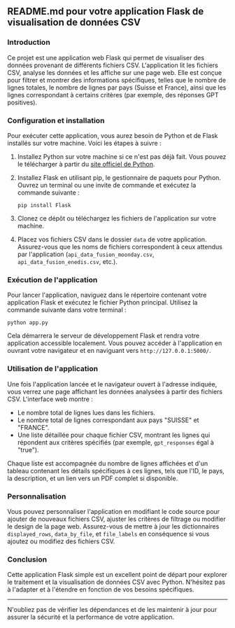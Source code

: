 
## README.md pour votre application Flask de visualisation de données CSV

### Introduction

Ce projet est une application web Flask qui permet de visualiser des données provenant de différents fichiers CSV. L'application lit les fichiers CSV, analyse les données et les affiche sur une page web. Elle est conçue pour filtrer et montrer des informations spécifiques, telles que le nombre de lignes totales, le nombre de lignes par pays (Suisse et France), ainsi que les lignes correspondant à certains critères (par exemple, des réponses GPT positives).

### Configuration et installation

Pour exécuter cette application, vous aurez besoin de Python et de Flask installés sur votre machine. Voici les étapes à suivre :

1. Installez Python sur votre machine si ce n'est pas déjà fait. Vous pouvez le télécharger à partir du [site officiel de Python](https://www.python.org/downloads/).

2. Installez Flask en utilisant pip, le gestionnaire de paquets pour Python. Ouvrez un terminal ou une invite de commande et exécutez la commande suivante :
   ```
   pip install Flask
   ```

3. Clonez ce dépôt ou téléchargez les fichiers de l'application sur votre machine.

4. Placez vos fichiers CSV dans le dossier `data` de votre application. Assurez-vous que les noms de fichiers correspondent à ceux attendus par l'application (`api_data_fusion_moonday.csv`, `api_data_fusion_enedis.csv`, etc.).

### Exécution de l'application

Pour lancer l'application, naviguez dans le répertoire contenant votre application Flask et exécutez le fichier Python principal. Utilisez la commande suivante dans votre terminal :

```
python app.py
```

Cela démarrera le serveur de développement Flask et rendra votre application accessible localement. Vous pouvez accéder à l'application en ouvrant votre navigateur et en naviguant vers `http://127.0.0.1:5000/`.

### Utilisation de l'application

Une fois l'application lancée et le navigateur ouvert à l'adresse indiquée, vous verrez une page affichant les données analysées à partir des fichiers CSV. L'interface web montre :

- Le nombre total de lignes lues dans les fichiers.
- Le nombre total de lignes correspondant aux pays "SUISSE" et "FRANCE".
- Une liste détaillée pour chaque fichier CSV, montrant les lignes qui répondent aux critères spécifiés (par exemple, `gpt_responses` égal à "true").

Chaque liste est accompagnée du nombre de lignes affichées et d'un tableau contenant les détails spécifiques à ces lignes, tels que l'ID, le pays, la description, et un lien vers un PDF complet si disponible.

### Personnalisation

Vous pouvez personnaliser l'application en modifiant le code source pour ajouter de nouveaux fichiers CSV, ajuster les critères de filtrage ou modifier le design de la page web. Assurez-vous de mettre à jour les dictionnaires `displayed_rows`, `data_by_file`, et `file_labels` en conséquence si vous ajoutez ou modifiez des fichiers CSV.

### Conclusion

Cette application Flask simple est un excellent point de départ pour explorer le traitement et la visualisation de données CSV avec Python. N'hésitez pas à l'adapter et à l'étendre en fonction de vos besoins spécifiques.

---

N'oubliez pas de vérifier les dépendances et de les maintenir à jour pour assurer la sécurité et la performance de votre application.
